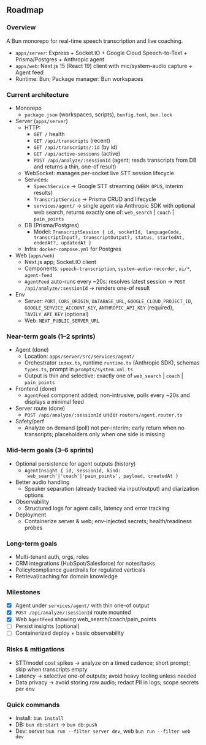 ## Roadmap

### Overview
A Bun monorepo for real-time speech transcription and live coaching.
- `apps/server`: Express + Socket.IO + Google Cloud Speech-to-Text + Prisma/Postgres + Anthropic agent
- `apps/web`: Next.js 15 (React 19) client with mic/system-audio capture + Agent feed
- Runtime: Bun; Package manager: Bun workspaces

### Current architecture
- Monorepo
  - `package.json` (workspaces, scripts), `bunfig.toml`, `bun.lock`
- Server (`apps/server`)
  - HTTP:
    - `GET /` health
    - `GET /api/transcripts` (recent)
    - `GET /api/transcripts/:id` (by id)
    - `GET /api/active-sessions` (active)
    - `POST /api/analyze/:sessionId` (agent; reads transcripts from DB and returns a thin, one-of result)
  - WebSocket: manages per-socket live STT session lifecycle
  - Services:
    - `SpeechService` → Google STT streaming (`WEBM_OPUS`, interim results)
    - `TranscriptService` → Prisma CRUD and lifecycle
    - `services/agent/` → single agent via Anthropic SDK with optional web search, returns exactly one of: `web_search` | `coach` | `pain_points`
  - DB (Prisma/Postgres)
    - Model: `TranscriptSession { id, socketId, languageCode, transcriptInput?, transcriptOutput?, status, startedAt, endedAt?, updatedAt }`
  - Infra: `docker-compose.yml` for Postgres
- Web (`apps/web`)
  - Next.js app; Socket.IO client
  - Components: `speech-transcription`, `system-audio-recorder`, `ui/*`, `agent-feed`
  - `AgentFeed` auto-runs every ~20s: resolves latest session → `POST /api/analyze/:sessionId` → renders one-of result
- Env
  - Server: `PORT`, `CORS_ORIGIN`, `DATABASE_URL`, `GOOGLE_CLOUD_PROJECT_ID`, `GOOGLE_SERVICE_ACCOUNT_KEY`, `ANTHROPIC_API_KEY` (required), `TAVILY_API_KEY` (optional)
  - Web: `NEXT_PUBLIC_SERVER_URL`

### Near-term goals (1–2 sprints)
- Agent (done)
  - Location: `apps/server/src/services/agent/`
  - Orchestrator `index.ts`, runtime `runtime.ts` (Anthropic SDK), schemas `types.ts`, prompt in `prompts/system.xml.ts`
  - Output is thin and selective: exactly one of `web_search` | `coach` | `pain_points`
- Frontend (done)
  - `AgentFeed` component added; non-intrusive, polls every ~20s and displays a minimal feed
- Server route (done)
  - `POST /api/analyze/:sessionId` under `routers/agent.router.ts`
- Safety/perf
  - Analyze on demand (poll) not per-interim; early return when no transcripts; placeholders only when one side is missing

### Mid-term goals (3–6 sprints)
- Optional persistence for agent outputs (history)
  - `AgentInsight { id, sessionId, kind: 'web_search'|'coach'|'pain_points', payload, createdAt }`
- Better audio handling
  - Speaker separation (already tracked via input/output) and diarization options
- Observability
  - Structured logs for agent calls, latency and error tracking
- Deployment
  - Containerize server & web; env-injected secrets; health/readiness probes

### Long-term goals
- Multi-tenant auth, orgs, roles
- CRM integrations (HubSpot/Salesforce) for notes/tasks
- Policy/compliance guardrails for regulated verticals
- Retrieval/caching for domain knowledge

### Milestones
- [x] Agent under `services/agent/` with thin one-of output
- [x] `POST /api/analyze/:sessionId` route mounted
- [x] Web `AgentFeed` showing web_search/coach/pain_points
- [ ] Persist insights (optional)
- [ ] Containerized deploy + basic observability

### Risks & mitigations
- STT/model cost spikes → analyze on a timed cadence; short prompt; skip when transcripts empty
- Latency → selective one-of outputs; avoid heavy tooling unless needed
- Data privacy → avoid storing raw audio; redact PII in logs; scope secrets per env

### Quick commands
- Install: `bun install`
- DB: `bun db:start` → `bun db:push`
- Dev: server `bun run --filter server dev`, web `bun run --filter web dev`

